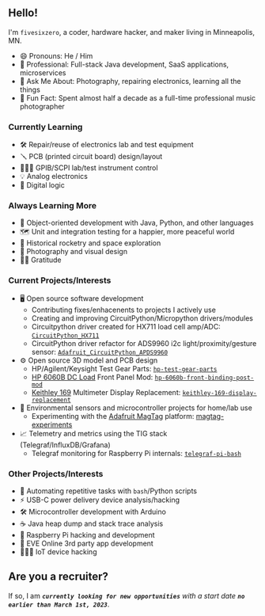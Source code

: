 ## Hello!

I'm `fivesixzero`, a coder, hardware hacker, and maker living in Minneapolis, MN.

- 😄 Pronouns: He / Him
- 🏢 Professional: Full-stack Java development, SaaS applications, microservices
- 💬 Ask Me About: Photography, repairing electronics, learning all the things
- 🤔 Fun Fact: Spent almost half a decade as a full-time professional music photographer

### Currently Learning

- 🛠 Repair/reuse of electronics lab and test equipment
- 🪛 PCB (printed circuit board) design/layout
- 👨🏻‍🔬 GPIB/SCPI lab/test instrument control
- 💡 Analog electronics
- 🤖 Digital logic

### Always Learning More

- 🐍 Object-oriented development with Java, Python, and other languages
- 🗺 Unit and integration testing for a happier, more peaceful world
- 🚀 Historical rocketry and space exploration
- 🔬 Photography and visual design
- 🙏🏼 Gratitude

### Current Projects/Interests

- 🖥 Open source software development
  - Contributing fixes/enhacenents to projects I actively use
  - Creating and improving CircuitPython/Micropython drivers/modules
  - Circuitpython driver created for HX711 load cell amp/ADC: [`CircuitPython_HX711`](https://github.com/fivesixzero/CircuitPython_HX711)
  - CircuitPython driver refactor for ADS9960 i2c light/proximity/gesture sensor: [`Adafruit_CircuitPython_APDS9960`](https://github.com/adafruit/Adafruit_CircuitPython_APDS9960/pull/39)
- ⚙️ Open source 3D model and PCB design
  - HP/Agilent/Keysight Test Gear Parts: [`hp-test-gear-parts`](https://github.com/fivesixzero/hp-test-gear-parts)
  - [HP 6060B DC Load](https://www.keysight.com/us/en/product/6060B/300-watt-dc-electronic-load.html) Front Panel Mod: [`hp-6060b-front-binding-post-mod`](https://github.com/fivesixzero/hp-6060b-front-binding-post-mod)
  - [Keithley 169](https://www.radiomuseum.org/r/keithley_multimeter_169_dmm169dm.html) Multimeter Display Replacement: [`keithley-169-display-replacement`](https://github.com/fivesixzero/keithley-169-display-replacement)
- 🧪 Environmental sensors and microcontroller projects for home/lab use
  - Experimenting with the [Adafruit MagTag](https://www.adafruit.com/product/4819) platform: [magtag-experiments](https://github.com/fivesixzero/magtag-experiments)
- 📈 Telemetry and metrics using the TIG stack (Telegraf/InfluxDB/Grafana)
  - Telegraf monitoring for Raspberry Pi internals: [`telegraf-pi-bash`](https://github.com/fivesixzero/telegraf-pi-bash)

### Other Projects/Interests

- 📜 Automating repetitive tasks with `bash`/Python scripts
- ⚡️ USB-C power delivery device analysis/hacking
- 🛠 Microcontroller development with Arduino
- ☕️ Java heap dump and stack trace analysis
- 🍇 Raspberry Pi hacking and development
- 👾 EVE Online 3rd party app development
- 🧙🏼‍♂️ IoT device hacking

## Are you a recruiter?

If so, I am _**`currently looking for new opportunities`** with a start date **`no earlier than March 1st, 2023`**_.
